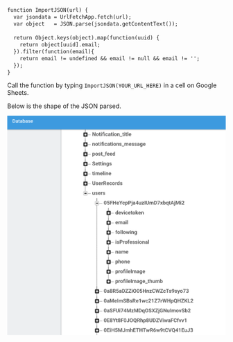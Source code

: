```
function ImportJSON(url) {
  var jsondata = UrlFetchApp.fetch(url);
  var object   = JSON.parse(jsondata.getContentText());
  
  return Object.keys(object).map(function(uuid) {
    return object[uuid].email;
  }).filter(function(email){
    return email != undefined && email != null && email != '';
  });
}
```
Call the function by typing `ImportJSON(YOUR_URL_HERE)` in a cell on Google Sheets. 

Below is the shape of the JSON parsed.

![height=50% width=50%](data.png)